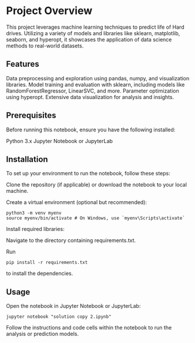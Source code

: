 # Project Overview
This project leverages machine learning techniques to predict life of Hard drives. Utilizing a variety of models and libraries like sklearn, matplotlib, seaborn, and hyperopt, it showcases the application of data science methods to real-world datasets.

## Features
Data preprocessing and exploration using pandas, numpy, and visualization libraries.
Model training and evaluation with sklearn, including models like RandomForestRegressor, LinearSVC, and more.
Parameter optimization using hyperopt.
Extensive data visualization for analysis and insights.

## Prerequisites
Before running this notebook, ensure you have the following installed:

Python 3.x
Jupyter Notebook or JupyterLab

## Installation

To set up your environment to run the notebook, follow these steps:

Clone the repository (if applicable) or download the notebook to your local machine.

Create a virtual environment (optional but recommended):

```
python3 -m venv myenv
source myenv/bin/activate # On Windows, use `myenv\Scripts\activate`
```
Install required libraries:

Navigate to the directory containing requirements.txt.

Run

```
pip install -r requirements.txt
```
to install the dependencies.

## Usage
Open the notebook in Jupyter Notebook or JupyterLab:

```
jupyter notebook "solution copy 2.ipynb"
```

Follow the instructions and code cells within the notebook to run the analysis or prediction models.
